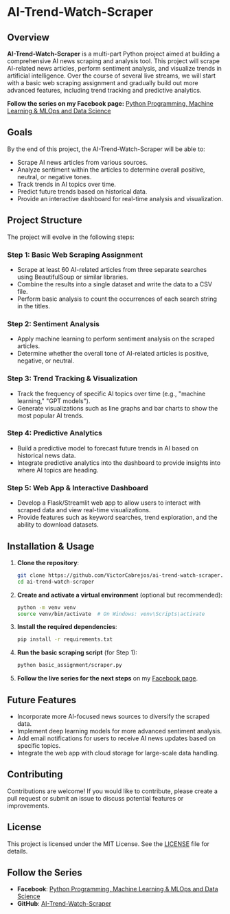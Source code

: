 
# AI-Trend-Watch-Scraper

## Overview
**AI-Trend-Watch-Scraper** is a multi-part Python project aimed at building a comprehensive AI news scraping and analysis tool. This project will scrape AI-related news articles, perform sentiment analysis, and visualize trends in artificial intelligence. Over the course of several live streams, we will start with a basic web scraping assignment and gradually build out more advanced features, including trend tracking and predictive analytics.

**Follow the series on my Facebook page:** [Python Programming, Machine Learning & MLOps and Data Science](https://www.facebook.com/pythonfordatascience)

## Goals
By the end of this project, the AI-Trend-Watch-Scraper will be able to:
- Scrape AI news articles from various sources.
- Analyze sentiment within the articles to determine overall positive, neutral, or negative tones.
- Track trends in AI topics over time.
- Predict future trends based on historical data.
- Provide an interactive dashboard for real-time analysis and visualization.

## Project Structure
The project will evolve in the following steps:
### Step 1: Basic Web Scraping Assignment
- Scrape at least 60 AI-related articles from three separate searches using BeautifulSoup or similar libraries.
- Combine the results into a single dataset and write the data to a CSV file.
- Perform basic analysis to count the occurrences of each search string in the titles.

### Step 2: Sentiment Analysis
- Apply machine learning to perform sentiment analysis on the scraped articles.
- Determine whether the overall tone of AI-related articles is positive, negative, or neutral.

### Step 3: Trend Tracking & Visualization
- Track the frequency of specific AI topics over time (e.g., "machine learning," "GPT models").
- Generate visualizations such as line graphs and bar charts to show the most popular AI trends.

### Step 4: Predictive Analytics
- Build a predictive model to forecast future trends in AI based on historical news data.
- Integrate predictive analytics into the dashboard to provide insights into where AI topics are heading.

### Step 5: Web App & Interactive Dashboard
- Develop a Flask/Streamlit web app to allow users to interact with scraped data and view real-time visualizations.
- Provide features such as keyword searches, trend exploration, and the ability to download datasets.

## Installation & Usage

1. **Clone the repository**:
   ```bash
   git clone https://github.com/VictorCabrejos/ai-trend-watch-scraper.git
   cd ai-trend-watch-scraper
   ```

2. **Create and activate a virtual environment** (optional but recommended):
   ```bash
   python -m venv venv
   source venv/bin/activate  # On Windows: venv\Scripts\activate
   ```

3. **Install the required dependencies**:
   ```bash
   pip install -r requirements.txt
   ```

4. **Run the basic scraping script** (for Step 1):
   ```bash
   python basic_assignment/scraper.py
   ```

5. **Follow the live series for the next steps** on my [Facebook page](https://www.facebook.com/pythonfordatascience).

## Future Features
- Incorporate more AI-focused news sources to diversify the scraped data.
- Implement deep learning models for more advanced sentiment analysis.
- Add email notifications for users to receive AI news updates based on specific topics.
- Integrate the web app with cloud storage for large-scale data handling.

## Contributing
Contributions are welcome! If you would like to contribute, please create a pull request or submit an issue to discuss potential features or improvements.

## License
This project is licensed under the MIT License. See the [LICENSE](LICENSE) file for details.

## Follow the Series
- **Facebook**: [Python Programming, Machine Learning & MLOps and Data Science](https://www.facebook.com/pythonfordatascience)
- **GitHub**: [AI-Trend-Watch-Scraper](https://github.com/VictorCabrejos/ai-trend-watch-scraper)
